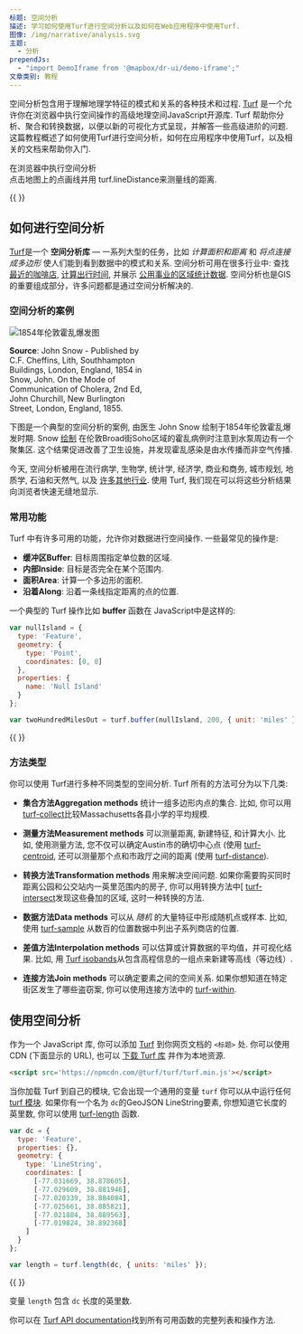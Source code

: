 ```yaml
---
标题: 空间分析
描述: 学习如何使用Turf进行空间分析以及如何在Web应用程序中使用Turf.
图像: /img/narrative/analysis.svg
主题:
  - 分析
prependJs:
  - "import DemoIframe from '@mapbox/dr-ui/demo-iframe';"
文章类别: 教程
---
```


空间分析包含用于理解地理学特征的模式和关系的各种技术和过程. [Turf](http://turfjs.org/) 是一个允许你在浏览器中执行空间操作的高级地理空间JavaScript开源库. Turf 帮助你分析、聚合和转换数据，以便以新的可视化方式呈现，并解答一些高级进阶的问题. 这篇教程概述了如何使用Turf进行空间分析，如何在应用程序中使用Turf，以及相关的文档来帮助你入门.

<div class='bg-white border-b'>
  <div class='txt-m txt-bold'>在浏览器中执行空间分析</div>
  <div class='txt-xs pb6'>点击地图上的点画线并用 turf.lineDistance来测量线的距离.</div>
</div>

{{
  <DemoIframe src="/help/demos/how-mapbox-works/spatial-analysis.html" />
}}

## 如何进行空间分析

[Turf](http://turfjs.org/)是一个 **空间分析库** &mdash; 一系列大型的任务，比如 _计算面积和距离_ 和 _将点连接成多边形_ 使人们能到看到数据中的模式和关系. 空间分析可用在很多行业中: 查找 [最近的咖啡店](https://www.mapbox.com/blog/coffee-with-turf/), [计算出行时间](https://www.mapbox.com/blog/playback-the-iditarod-with-turf/), 并展示 [公用事业的区域统计数据](https://www.mapbox.com/blog/turf-government-data/). 空间分析也是GIS的重要组成部分，许多问题都是通过空间分析解决的.

### 空间分析的案例

<div class='fr pl12' style='width:50%'>
  <img alt='1854年伦敦霍乱爆发图' src='/help/img/screenshots/snow-cholera-map-1.jpg' />
  <p class='caption'><strong>Source</strong>: John Snow - Published by C.F. Cheffins, Lith, Southhampton Buildings, London, England, 1854 in Snow, John. On the Mode of Communication of Cholera, 2nd Ed, John Churchill, New Burlington Street, London, England, 1855.</p>
</div>

下图是一个典型的空间分析的案例, 由医生 John Snow 绘制于1854年伦敦霍乱爆发时期. Snow [绘制](http://en.wikipedia.org/wiki/1854_Broad_Street_cholera_outbreak) 在伦敦Broad街Soho区域的霍乱病例时注意到水泵周边有一个聚集区. 这个结果促进改善了卫生设施，并发现霍乱感染是由水传播而非空气传播.

今天, 空间分析被用在流行病学, 生物学, 统计学, 经济学, 商业和商务, 城市规划, 地质学, 石油和天然气, 以及 [许多其他行业](https://www.mapbox.com/industries/). 使用 Turf, 我们现在可以将这些分析结果向浏览者快速无缝地显示.

### 常用功能

Turf 中有许多可用的功能，允许你对数据进行空间操作. 一些最常见的操作是:

- **缓冲区Buffer**: 目标周围指定单位数的区域.
- **内部Inside**: 目标是否完全在某个范围内.
- **面积Area**: 计算一个多边形的面积.
- **沿着Along**: 沿着一条线指定距离的点的位置.

一个典型的 Turf 操作比如 **buffer** 函数在 JavaScript中是这样的:

```js
var nullIsland = {
  type: 'Feature',
  geometry: {
    type: 'Point',
    coordinates: [0, 0]
  },
  properties: {
    name: 'Null Island'
  }
};

var twoHundredMilesOut = turf.buffer(nullIsland, 200, { unit: 'miles' });

```

{{
  <DemoIframe src="/help/demos/turf-intro/nullisland.html" />
}}

### 方法类型

你可以使用 Turf进行多种不同类型的空间分析. Turf 所有的方法可分为以下几类:

- **集合方法Aggregation methods** 统计一组多边形内点的集合. 比如, 你可以用 [turf-collect](http://turfjs.org/docs#collect)比较Massachusetts各县小学的平均规模.

- **测量方法Measurement methods** 可以测量距离, 新建特征, 和计算大小. 比如, 使用测量方法, 您不仅可以确定Austin市的确切中心点 (使用 [turf-centroid](http://turfjs.org/docs#centroid), 还可以测量那个点和市政厅之间的距离 (使用 [turf-distance](http://turfjs.org/docs#distance)).

- **转换方法Transformation methods** 用来解决空间问题. 如果你需要购买同时距离公园和公交站内一英里范围内的房子, 你可以用转换方法中[ [turf-intersect](http://turfjs.org/docs#intersect)发现这些叠加的区域, 这时一种转换的方法.

- **数据方法Data methods** 可以从 *随机* 的大量特征中形成随机点或样本. 比如, 使用 [turf-sample](http://turfjs.org/docs#sample) 从数百的位置数据中列出子系列商店的位置.

- **差值方法Interpolation methods** 可以估算或计算数据的平均值，并可视化结果. 比如, 用 [Turf isobands](http://turfjs.org/docs#isolines)从包含高程信息的一组点来新建等高线（等边线）.

- **连接方法Join methods** 可以确定要素之间的空间关系. 如果你想知道在特定街区发生了哪些盗窃案, 你可以使用连接方法中的 [turf-within](http://turfjs.org/docs#within).


## 使用空间分析

作为一个 JavaScript 库, 你可以添加 [Turf](http://turfjs.org/) 到你网页文档的 `<标题>` 处. 你可以使用 CDN (下面显示的 URL), 也可以 [下载 Turf 库](http://turfjs.org/) 并作为本地资源.

```html
<script src='https://npmcdn.com/@turf/turf/turf.min.js'></script>
```

当你加载 Turf 到自己的模块, 它会出现一个通用的变量 `turf` 你可以从中运行任何 [turf 模块](http://turfjs.org/docs). 如果你有一个名为 `dc`的GeoJSON LineString要素, 你想知道它长度的英里数, 你可以使用 [turf-length](http://turfjs.org/docs#length) 函数.

```js
var dc = {
  type: 'Feature',
  properties: {},
  geometry: {
    type: 'LineString',
    coordinates: [
      [-77.031669, 38.878605],
      [-77.029609, 38.881946],
      [-77.020339, 38.884084],
      [-77.025661, 38.885821],
      [-77.021884, 38.889563],
      [-77.019824, 38.892368]
    ]
  }
};

var length = turf.length(dc, { units: 'miles' });
```

{{
  <DemoIframe src="/help/demos/turf-intro/linestring.html" />
}}

变量 `length` 包含 `dc` 长度的英里数.


你可以在 [Turf API documentation](http://turfjs.org/docs)找到所有可用函数的完整列表和操作方法.


